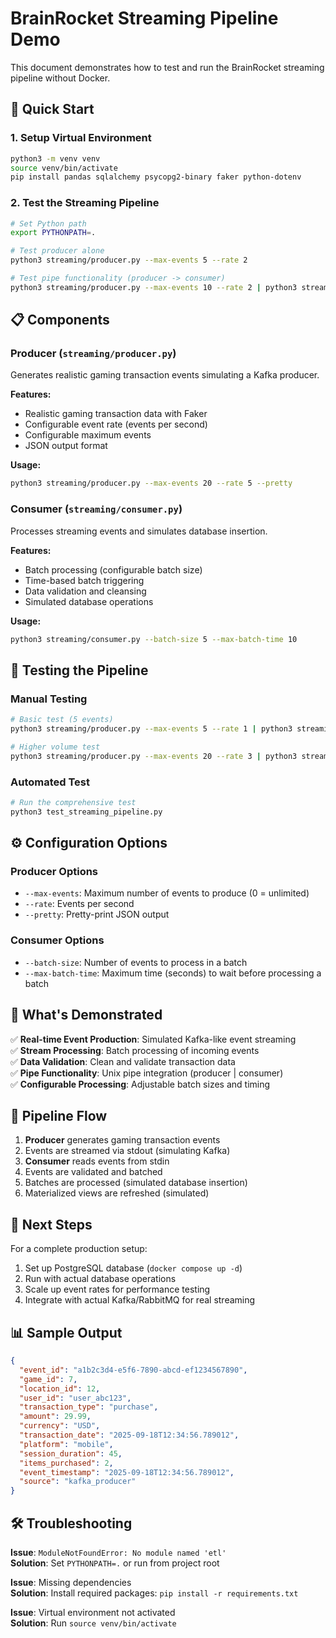 # BrainRocket Streaming Pipeline Demo

This document demonstrates how to test and run the BrainRocket streaming pipeline without Docker.

## 🚀 Quick Start

### 1. Setup Virtual Environment
```bash
python3 -m venv venv
source venv/bin/activate
pip install pandas sqlalchemy psycopg2-binary faker python-dotenv
```

### 2. Test the Streaming Pipeline
```bash
# Set Python path
export PYTHONPATH=.

# Test producer alone
python3 streaming/producer.py --max-events 5 --rate 2

# Test pipe functionality (producer -> consumer)
python3 streaming/producer.py --max-events 10 --rate 2 | python3 streaming/consumer.py --batch-size 3
```

## 📋 Components

### Producer (`streaming/producer.py`)
Generates realistic gaming transaction events simulating a Kafka producer.

**Features:**
- Realistic gaming transaction data with Faker
- Configurable event rate (events per second)
- Configurable maximum events
- JSON output format

**Usage:**
```bash
python3 streaming/producer.py --max-events 20 --rate 5 --pretty
```

### Consumer (`streaming/consumer.py`)
Processes streaming events and simulates database insertion.

**Features:**
- Batch processing (configurable batch size)
- Time-based batch triggering
- Data validation and cleansing
- Simulated database operations

**Usage:**
```bash
python3 streaming/consumer.py --batch-size 5 --max-batch-time 10
```

## 🧪 Testing the Pipeline

### Manual Testing
```bash
# Basic test (5 events)
python3 streaming/producer.py --max-events 5 --rate 1 | python3 streaming/consumer.py --batch-size 1

# Higher volume test
python3 streaming/producer.py --max-events 20 --rate 3 | python3 streaming/consumer.py --batch-size 5 --max-batch-time 15
```

### Automated Test
```bash
# Run the comprehensive test
python3 test_streaming_pipeline.py
```

## ⚙️ Configuration Options

### Producer Options
- `--max-events`: Maximum number of events to produce (0 = unlimited)
- `--rate`: Events per second
- `--pretty`: Pretty-print JSON output

### Consumer Options
- `--batch-size`: Number of events to process in a batch
- `--max-batch-time`: Maximum time (seconds) to wait before processing a batch

## 🎯 What's Demonstrated

✅ **Real-time Event Production**: Simulated Kafka-like event streaming  
✅ **Stream Processing**: Batch processing of incoming events  
✅ **Data Validation**: Clean and validate transaction data  
✅ **Pipe Functionality**: Unix pipe integration (producer | consumer)  
✅ **Configurable Processing**: Adjustable batch sizes and timing  

## 🔄 Pipeline Flow

1. **Producer** generates gaming transaction events
2. Events are streamed via stdout (simulating Kafka)
3. **Consumer** reads events from stdin
4. Events are validated and batched
5. Batches are processed (simulated database insertion)
6. Materialized views are refreshed (simulated)

## 🚀 Next Steps

For a complete production setup:
1. Set up PostgreSQL database (`docker compose up -d`)
2. Run with actual database operations
3. Scale up event rates for performance testing
4. Integrate with actual Kafka/RabbitMQ for real streaming

## 📊 Sample Output

```json
{
  "event_id": "a1b2c3d4-e5f6-7890-abcd-ef1234567890",
  "game_id": 7,
  "location_id": 12,
  "user_id": "user_abc123",
  "transaction_type": "purchase",
  "amount": 29.99,
  "currency": "USD",
  "transaction_date": "2025-09-18T12:34:56.789012",
  "platform": "mobile",
  "session_duration": 45,
  "items_purchased": 2,
  "event_timestamp": "2025-09-18T12:34:56.789012",
  "source": "kafka_producer"
}
```

## 🛠️ Troubleshooting

**Issue**: `ModuleNotFoundError: No module named 'etl'`  
**Solution**: Set `PYTHONPATH=.` or run from project root

**Issue**: Missing dependencies  
**Solution**: Install required packages: `pip install -r requirements.txt`

**Issue**: Virtual environment not activated  
**Solution**: Run `source venv/bin/activate`
